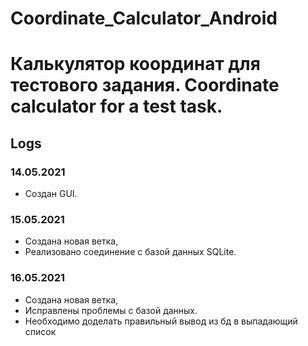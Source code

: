 # Coordinate_Calculator_Android
Калькулятор координат для тестового задания.
Coordinate calculator for a test task.
=================================================
Logs
-------------------------------------------------
### **14.05.2021**
* Создан GUI.
### **15.05.2021**
* Создана новая ветка,
* Реализовано соединение с базой данных SQLite.
### **16.05.2021**
* Создана новая ветка,
* Исправлены проблемы с базой данных.
* Необходимо доделать правильный вывод из бд в выпадающий список
